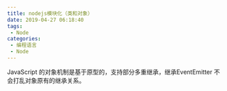 ```yaml
---
title: nodejs模块化（类和对象）
date: 2019-04-27 06:18:40
tags: 
 - Node
categories: 
 - 编程语言
 - Node
---
```


JavaScript 的对象机制是基于原型的，支持部分多重继承，继承EventEmitter 不会打乱对象原有的继承关系。